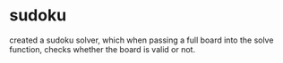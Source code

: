 # sudoku
created a sudoku solver, which when passing a full board into the solve function, checks whether the board is valid or not.
